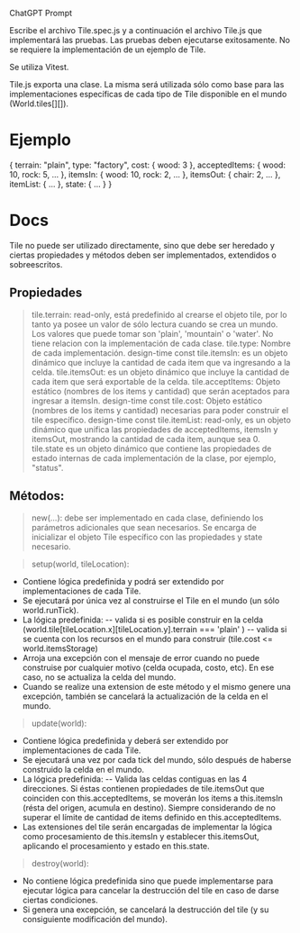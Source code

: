 
ChatGPT Prompt

Escribe el archivo Tile.spec.js y a continuación el archivo Tile.js que implementará las pruebas. Las pruebas deben ejecutarse exitosamente. No se requiere la implementación de un ejemplo de Tile.

Se utiliza Vitest.

Tile.js exporta una clase. La misma será utilizada sólo como base para las implementaciones específicas de cada tipo de Tile disponible en el mundo (World.tiles[][]).

# Ejemplo
{
  terrain: "plain",
  type: "factory",
  cost: {
    wood: 3
  },
  acceptedItems: {
    wood: 10,
    rock: 5,
    ...
  },
  itemsIn: {
    wood: 10,
    rock: 2,
    ...
  },
  itemsOut: {
    chair: 2,
    ...
  },
  itemList: {
    ...
  },
  state: {
    ...
  }
}

# Docs

Tile no puede ser utilizado directamente, sino que debe ser heredado y ciertas propiedades y métodos deben ser implementados, extendidos o sobreescritos.

## Propiedades

> tile.terrain: read-only, está predefinido al crearse el objeto tile, por lo tanto ya posee un valor de sólo lectura cuando se crea un mundo. Los valores que puede tomar son 'plain', 'mountain' o 'water'. No tiene relacion con la implementación de cada clase.
> tile.type: Nombre de cada implementación. design-time const
> tile.itemsIn: es un objeto dinámico que incluye la cantidad de cada item que va ingresando a la celda.
> tile.itemsOut: es un objeto dinámico que incluye la cantidad de cada item que será exportable de la celda.
> tile.acceptItems: Objeto estático (nombres de los items y cantidad) que serán aceptados para ingresar a itemsIn. design-time const
> tile.cost: Objeto estático (nombres de los items y cantidad) necesarias para poder construir el tile específico. design-time const
> tile.itemList: read-only, es un objeto dinámico que unifica las propiedades de acceptedItems, itemsIn y itemsOut, mostrando la cantidad de cada item, aunque sea 0.
> tile.state es un objeto dinámico que contiene las propiedades de estado internas de cada implementación de la clase, por ejemplo, "status".

## Métodos:

> new(...): debe ser implementado en cada clase, definiendo los parámetros adicionales que sean necesarios. Se encarga de inicializar el objeto Tile específico con las propiedades y state necesario.

> setup(world, tileLocation): 
- Contiene lógica predefinida y podrá ser extendido por implementaciones de cada Tile. 
- Se ejecutará por única vez al construirse el Tile en el mundo (un sólo world.runTick). 
- La lógica predefinida:
-- valida si es posible construir en la celda (world.tile[tileLocation.x][tileLocation.y].terrain === 'plain' )
-- valida si se cuenta con los recursos en el mundo para construir (tile.cost <= world.itemsStorage)
- Arroja una excepción con el mensaje de error cuando no puede construise por cualquier motivo (celda ocupada, costo, etc). En ese caso, no se actualiza la celda del mundo.
- Cuando se realize una extension de este método y el mismo genere una excepción, también se cancelará la actualización de la celda en el mundo.

> update(world): 
- Contiene lógica predefinida y deberá ser extendido por implementaciones de cada Tile. 
- Se ejecutará una vez por cada tick del mundo, sólo después de haberse construido la celda en el mundo.
- La lógica predefinida:
-- Valida las celdas contiguas en las 4 direcciones. Si éstas contienen propiedades de tile.itemsOut que coinciden con this.acceptedItems, se moverán los items a this.itemsIn (résta del origen, acumula en destino). Siempre considerando de no superar el límite de cantidad de items definido en this.acceptedItems.
- Las extensiones del tile serán encargadas de implementar la lógica como procesamiento de this.itemsIn y establecer this.itemsOut, aplicando el procesamiento y estado en this.state.

> destroy(world):
- No contiene lógica predefinida sino que puede implementarse para ejecutar lógica para cancelar la destrucción del tile en caso de darse ciertas condiciones.
- Si genera una excepción, se cancelará la destrucción del tile (y su consiguiente modificación del mundo).

